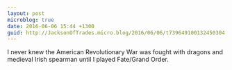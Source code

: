 ```yaml
---
layout: post
microblog: true
date: 2016-06-06 15:44 +1300
guid: http://JacksonOfTrades.micro.blog/2016/06/06/t739649100132450304.html
---
```

I never knew the American Revolutionary War was fought with dragons and medieval Irish spearman until I played Fate/Grand Order.
